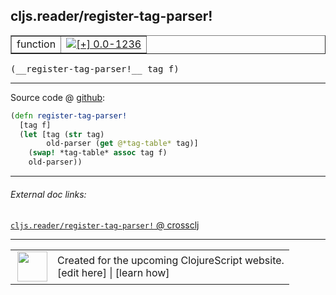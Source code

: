 ## cljs.reader/register-tag-parser!



 <table border="1">
<tr>
<td>function</td>
<td><a href="https://github.com/cljsinfo/cljs-api-docs/tree/0.0-1236"><img valign="middle" alt="[+] 0.0-1236" title="Added in 0.0-1236" src="https://img.shields.io/badge/+-0.0--1236-lightgrey.svg"></a> </td>
</tr>
</table>


 <samp>
(__register-tag-parser!__ tag f)<br>
</samp>

---







Source code @ [github](https://github.com/clojure/clojurescript/blob/r3030/src/cljs/cljs/reader.cljs#L588-L593):

```clj
(defn register-tag-parser!
  [tag f]
  (let [tag (str tag)
        old-parser (get @*tag-table* tag)]
    (swap! *tag-table* assoc tag f)
    old-parser))
```

<!--
Repo - tag - source tree - lines:

 <pre>
clojurescript @ r3030
└── src
    └── cljs
        └── cljs
            └── <ins>[reader.cljs:588-593](https://github.com/clojure/clojurescript/blob/r3030/src/cljs/cljs/reader.cljs#L588-L593)</ins>
</pre>

-->

---



###### External doc links:

[`cljs.reader/register-tag-parser!` @ crossclj](http://crossclj.info/fun/cljs.reader.cljs/register-tag-parser%21.html)<br>

---

 <table>
<tr><td>
<img valign="middle" align="right" width="48px" src="http://i.imgur.com/Hi20huC.png">
</td><td>
Created for the upcoming ClojureScript website.<br>
[edit here] | [learn how]
</td></tr></table>

[edit here]:https://github.com/cljsinfo/cljs-api-docs/blob/master/cljsdoc/cljs.reader/register-tag-parserBANG.cljsdoc
[learn how]:https://github.com/cljsinfo/cljs-api-docs/wiki/cljsdoc-files

<!--

This information was too distracting to show to readers, but I'll leave it
commented here since it is helpful to:

- pretty-print the data used to generate this document
- and show how to retrieve that data



The API data for this symbol:

```clj
{:ns "cljs.reader",
 :name "register-tag-parser!",
 :type "function",
 :signature ["[tag f]"],
 :source {:code "(defn register-tag-parser!\n  [tag f]\n  (let [tag (str tag)\n        old-parser (get @*tag-table* tag)]\n    (swap! *tag-table* assoc tag f)\n    old-parser))",
          :title "Source code",
          :repo "clojurescript",
          :tag "r3030",
          :filename "src/cljs/cljs/reader.cljs",
          :lines [588 593]},
 :full-name "cljs.reader/register-tag-parser!",
 :full-name-encode "cljs.reader/register-tag-parserBANG",
 :history [["+" "0.0-1236"]]}

```

Retrieve the API data for this symbol:

```clj
;; from Clojure REPL
(require '[clojure.edn :as edn])
(-> (slurp "https://raw.githubusercontent.com/cljsinfo/cljs-api-docs/catalog/cljs-api.edn")
    (edn/read-string)
    (get-in [:symbols "cljs.reader/register-tag-parser!"]))
```

-->
